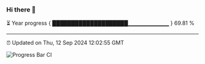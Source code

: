 ### Hi there 👋

⏳ Year progress { ████████████████████▁▁▁▁▁▁▁▁▁▁ } 69.81 %

---

⏰ Updated on Thu, 12 Sep 2024 12:02:55 GMT

![Progress Bar CI](https://github.com/EinsPommes/EinsPommes/blob/main/.github/workflows/main.yml)
